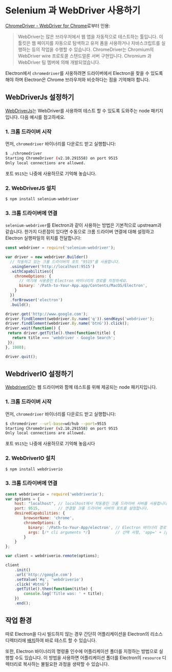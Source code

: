 ﻿# Selenium 과 WebDriver 사용하기

[ChromeDriver - WebDriver for Chrome][chrome-driver]로부터 인용:

> WebDriver는 많은 브라우저에서 웹 앱을 자동적으로 테스트하는 툴입니다.
> 이 툴킷은 웹 페이지를 자동으로 탐색하고 유저 폼을 사용하거나 자바스크립트를 실행하는
> 등의 작업을 수행할 수 있습니다. ChromeDriver는 Chromium의 WebDriver wire 프로토콜
> 스텐드얼론 서버 구현입니다. Chromium 과 WebDriver 팀 멤버에 의해 개발되었습니다.

Electron에서 `chromedriver`를 사옹하려면 드라이버에서 Electron을 찾을 수 있도록 해야
하며 Electron은 Chrome 브라우저와 비슷하다는 점을 기억해야 합니다.

## WebDriverJs 설정하기

[WebDriverJs](https://code.google.com/p/selenium/wiki/WebDriverJs)는 WebDriver를
사용하여 테스트 할 수 있도록 도와주는 node 패키지입니다. 다음 예시를 참고하세요.

### 1. 크롬 드라이버 시작

먼저, `chromedriver` 바이너리를 다운로드 받고 실행합니다:

```bash
$ ./chromedriver
Starting ChromeDriver (v2.10.291558) on port 9515
Only local connections are allowed.
```

포트 `9515`는 나중에 사용하므로 기억해 놓습니다.

### 2. WebDriverJS 설치

```bash
$ npm install selenium-webdriver
```

### 3. 크롬 드라이버에 연결

`selenium-webdriver`를 Electron과 같이 사용하는 방법은 기본적으로 upstream과
같습니다. 한가지 다른점이 있다면 수동으로 크롬 드라이버 연결에 대해 설정하고 Electron
실행파일의 위치를 전달합니다:

```javascript
const webdriver = require('selenium-webdriver');

var driver = new webdriver.Builder()
  // 작동하고 있는 크롬 드라이버의 포트 "9515"를 사용합니다.
  .usingServer('http://localhost:9515')
  .withCapabilities({
    chromeOptions: {
      // 여기에 사용중인 Electron 바이너리의 경로를 지정하세요.
      binary: '/Path-to-Your-App.app/Contents/MacOS/Electron',
    }
  })
  .forBrowser('electron')
  .build();

driver.get('http://www.google.com');
driver.findElement(webdriver.By.name('q')).sendKeys('webdriver');
driver.findElement(webdriver.By.name('btnG')).click();
driver.wait(function() {
 return driver.getTitle().then(function(title) {
   return title === 'webdriver - Google Search';
 });
}, 1000);

driver.quit();
```

## WebdriverIO 설정하기

[WebdriverIO](http://webdriver.io/)는 웹 드라이버와 함께 테스트를 위해 제공되는
node 패키지입니다.

### 1. 크롬 드라이버 시작

먼저, `chromedriver` 바이너리를 다운로드 받고 실행합니다:

```bash
$ chromedriver --url-base=wd/hub --port=9515
Starting ChromeDriver (v2.10.291558) on port 9515
Only local connections are allowed.
```

포트 `9515`는 나중에 사용하므로 기억해 놓읍시다

### 2. WebDriverIO 설치

```bash
$ npm install webdriverio
```

### 3. 크롬 드라이버에 연결
```javascript
const webdriverio = require('webdriverio');
var options = {
    host: "localhost", // localhost에서 작동중인 크롬 드라이버 서버를 사용합니다.
    port: 9515,        // 연결할 크롬 드라이버 서버의 포트를 설정합니다.
    desiredCapabilities: {
        browserName: 'chrome',
        chromeOptions: {
          binary: '/Path-to-Your-App/electron', // Electron 바이너리 경로
          args: [/* cli arguments */]           // 선택 사항, 'app=' + /path/to/your/app/
        }
    }
};

var client = webdriverio.remote(options);

client
    .init()
    .url('http://google.com')
    .setValue('#q', 'webdriverio')
    .click('#btnG')
    .getTitle().then(function(title) {
        console.log('Title was: ' + title);
    })
    .end();
```

## 작업 환경

따로 Electron을 다시 빌드하지 않는 경우 간단히 어플리케이션을 Electron의 리소스
디렉터리에 [배치](application-distribution.md)하여 바로 테스트 할 수 있습니다.

또한, Electron 바이너리의 명령줄 인수에 어플리케이션 폴더를 지정하는 방법으로 실행할
수도 있습니다. 이 방법을 사용하면 어플리케이션 폴더를 Electron의 `resource`
디렉터리로 복사하는 불필요한 과정을 생략할 수 있습니다.

[chrome-driver]: https://sites.google.com/a/chromium.org/chromedriver/
